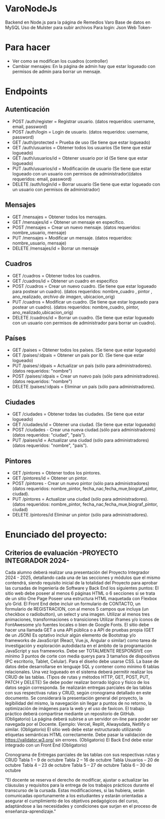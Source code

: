 # VaroNodeJs
Backend en Node.js para la página de Remedios Varo
Base de datos en MySQL
Uso de Mulster para subir archivos
Para login: Json Web Token-

# Para hacer
- Ver como se modifican los cuadros (controller)
- Cambiar mensajes: En la página de admin hay que estar logueado con permisos de admin para borrar un mensaje.

# Endpoints
## Autenticación
- POST /auth/register = Registrar usuario. (datos requeridos: username, email, password)
- POST /auth/login = Login de usuario. (datos requeridos: username, password)
- GET /auth/protected = Prueba de uso (Se tiene que estar logueado)
- GET /auth/usuarios = Obtener todos los usuarios (Se tiene que estar logueado)
- GET /auth/usuarios/id = Obtener usuario por id (Se tiene que estar logueado)
- PUT /auth/usuarios/id = Modificación de usuario (Se tiene que estar logueado con un usuario con permisos de administrador)(datos requeridos: email, password)
- DELETE /auth/login/id = Borrar usuario (Se tiene que estar logueado con un usuario con permisos de administrador)

## Mensajes
- GET /mensajes = Obtener todos los mensajes.
- GET /mensajes/id = Obtener un mensaje en específico.
- POST /mensajes = Crear un nuevo mensaje. (datos requeridos: nombre_usuario, mensaje)
- PUT /mensajes = Modificar un mensaje. (datos requeridos: nombre_usuario, mensaje)
- DELETE /mensajes/id = Borrar un mensaje

## Cuadros
- GET /cuadros = Obtener todos los cuadros.
- GET /cuadros/id = Obtener un cuadro en específico
- POST /cuadros = Crear un nuevo cuadro. (Se tiene que estar logueado para postear un cuadro). (datos requeridos: nombre_cuadro , pintor , ano_realizado, *archivo de imagen*, ubicacion_orig)
- PUT /cuadros = Modificar un cuadro. (Se tiene que estar logueado para postear un cuadro). (datos requeridos: nombre_cuadro, pintor, ano_realizado,ubicacion_orig)
- DELETE /cuadros/id = Borrar un cuadro. (Se tiene que estar logueado con un usuario con permisos de administrador para borrar un cuadro).

## Países
- GET /paises = Obtener todos los países. (Se tiene que estar logueado)
- GET /paises/:idpais = Obtener un país por ID. (Se tiene que estar logueado)
- PUT /paises/:idpais = Actualizar un país (sólo para administradores). (datos requeridos: "nombre")
- POST /paises/:idpais = Crear un nuevo país (sólo para administradores). (datos requeridos: "nombre")
- DELETE /paises/:idpais = Eliminar un país (sólo para administradores).

## Ciudades
- GET /ciudades = Obtener todas las ciudades. (Se tiene que estar logueado)
- GET /ciudades/id = Obtener una ciudad. (Se tiene que estar logueado)
- POST /ciudades - Crear una nueva ciudad.(sólo para administradores) (datos requeridos: "ciudad", "pais").
- PUT /paises/id = Actualizar una ciudad (sólo para administradores) (datos requeridos: "nombre", "pais").

## Pintores
- GET /pintores = Obtener todos los pintores.
- GET /pintores/id = Obtener un pintor.
- POST /pintores - Crear un nuevo pintor (sólo para administradores) (datos requeridos: nombre_pintor, fecha_nac,fecha_mue,biograf_pintor, ciudad).
- PUT /pintores = Actualizar una ciudad (sólo para administradores).(datos requeridos: nombre_pintor, fecha_nac,fecha_mue,biograf_pintor, ciudad)
- DELETE /pintores/id  Eliminar un pintor (sólo para administradores).


# Enunciado del proyecto:

## Criterios de evaluación -PROYECTO INTEGRADOR 2024-
Cada alumno deberá realizar una presentación del Proyecto Integrador 2024 - 2025, detallando cada una de
las secciones y módulos que el mismo contendrá, siendo requisito inicial de la totalidad del Proyecto
para aprobar las cursadas de Ingeniería de Software y Back End los siguientes puntos:
El sitio web debe poseer al menos 6 páginas HTML o 6 secciones si se trata de un sitio One Page
Poseer una estructura HTML maquetada con Flexbox y/o Grid.
El Front End debe incluir un formulario de CONTACTO, un formulario de REGISTRACION, con al menos 5 campos
que incluya (un checkbox o radiobutton), un select y una imagen.
Utilizar al menos tres animaciones, transformaciones o transiciones
Utilizar iframes y/o íconos de FontAwesome y/o fuentes locales o bien de Google Fonts.
El sitio debe hacer una llamada GET a una API pública o a API de pruebas propia (GET de un JSON)
Es optativo incluir algún elemento de Bootstrap y/o frameworks de JavaScript (React, Vue.js, Angular o
similar) como tarea de investigación y exploración autodidacta en el ámbito de la programación JavaScript
y sus frameworks.
Debe ser TOTALMENTE RESPONSIVE con mínimo 3 puntos de corte con media querys para 3 tamaños de dispositivos
(PC escritorio, Tablet, Celular). Para el diseño debe usarse CSS.
La base de datos debe desarrollarse en lenguaje SQL y contener como mínimo 6 tablas relacionales.
Una vez logueado en el sistema deberá permitir realizar los CRUD de las tablas. (Tipos de rutas
y métodos HTTP, GET, POST, PUT, PATCH y DELETE)
Se debe poder realizar borrado lógico y físico de los datos según corresponda.
Se realizarán entregas parciales de las tablas con sus respectivas rutas y CRUD, según cronograma
detallado en este documento.
Se considerará la presentación general del proyecto, la legibilidad del mismo, la navegación sin llegar
a puntos de no retorno, la optimización de imágenes para la web y el uso de favicon.
El trabajo práctico deberá compartirse mediante un repositorio de GitHub. (Obligatorio)
La página deberá subirse a un servidor on-line para poder ser navegada por el Docente. Ejemplo: Vercel,
Replit, Alwaysdata, Netlify o similar. (Obligatorio)
El sitio web debe estar estructurado utilizando etiquetas semánticas HTML correctamente. Debe pasar la
validación de https://validator.w3.org/ sin errores. (Obligatorio)
El Back End debe estar integrado con un Front End (Obligatorio)

Cronograma de Entregas parciales de las tablas con sus respectivas rutas y CRUD
Tabla 1 – 9 de octubre
Tabla 2 – 16 de octubre
Tabla Usuarios – 20 de octubre
Tabla 4 – 23 de octubre
Tabla 5 – 27 de octubre
Tabla 6 – 30 de octubre

"El docente se reserva el derecho de modificar, ajustar o actualizar las cláusulas y requisitos para la
entrega de los trabajos prácticos durante el transcurso de la cursada. Estas modificaciones, si las
hubiera, serán comunicadas oportunamente a los estudiantes y estarán orientadas a asegurar el
cumplimiento de los objetivos pedagógicos del curso, adaptándose a las necesidades y condiciones que
surjan en el proceso de enseñanza-aprendizaje."
